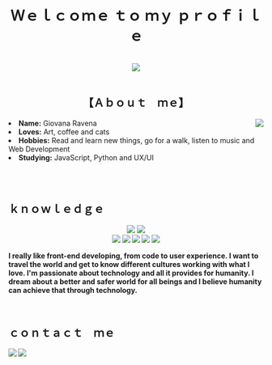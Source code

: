 <body>
<h1 align="center">Ｗｅｌｃｏｍｅ  ｔｏ  ｍｙ  ｐｒｏｆｉｌｅ</h1>
<br>
<div align="center">
<img src=https://media.giphy.com/media/nlk3Y1u3r1n5C/giphy.gif>
</div>
<br>
<div>
<h2 align="center">【Ａｂｏｕｔ　ｍｅ】</h2>
<img src="https://media.giphy.com/media/LSKHkpRJySs5W81D7B/giphy.gif" align="right">
<li>
<b>Name:</b> Giovana Ravena</li>
<li>
<b>Loves:</b> Art, coffee and cats</li>
<li>
<b>Hobbies:</b> Read and learn new things, go for a walk, listen to music and Web Development
</li>
<li>
<b>Studying:</b> JavaScript, Python and UX/UI
</li>
<br>
<p><b>    
<br>
</div>
<div>
<h2 align="left">ｋｎｏｗｌｅｄｇｅ</h2>
<p>
</div>
<div>
<p align="center"> <img src="https://img.shields.io/badge/html5%20-%23E34F26.svg?&style=for-the-badge&logo=html5&logoColor=white"/> <img src="https://img.shields.io/badge/css3%20-%231572B6.svg?&style=for-the-badge&logo=css3&logoColor=white"/><br>
<img src="https://img.shields.io/badge/javascript%20-%23323330.svg?&style=for-the-badge&logo=javascript&logoColor=%23F7DF1E"/> <img src="https://img.shields.io/badge/git%20-%23F05033.svg?&style=for-the-badge&logo=git&logoColor=white"/> <img src="https://img.shields.io/badge/Python-FFD43B?style=for-the-badge&logo=python&logoColor=blue"> <img src="https://img.shields.io/badge/Figma-F24E1E?style=for-the-badge&logo=figma&logoColor=white"> <img src=" https://img.shields.io/badge/PHP-777BB4?style=for-the-badge&logo=php&logoColor=white"> <br>

I really like front-end developing, from code to user experience. I want to travel the world and get to know different cultures working with what I love. I'm passionate about technology and all it provides for humanity. I dream about a better and safer world for all beings and I believe humanity can achieve that through technology.
  </div>  
</p>
<br>
<h2>ｃｏｎｔａｃｔ　ｍｅ</h2>
<div>
<p align="left"><a href="https://www.linkedin.com/in/giovana-ravena/" target="_blank"><img src="https://img.shields.io/badge/LinkedIn-0077B5?style=for-the-badge&logo=linkedin&logoColor=white"/></a> 
<a href = "giovanaravena@outlook.com"><img src="https://img.shields.io/badge/Gmail-D14836?style=for-the-badge&logo=gmail&logoColor=white" target="_blank"></a>

</div>
</body>
